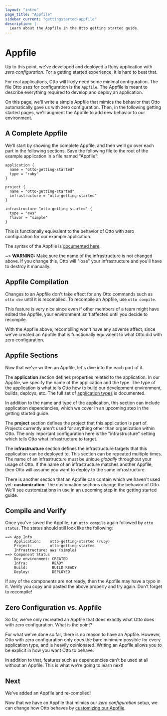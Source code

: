 ```yaml
---
layout: "intro"
page_title: "Appfile"
sidebar_current: "gettingstarted-appfile"
description: |-
  Learn about the Appfile in the Otto getting started guide.
---
```


# Appfile

Up to this point, we've developed and deployed a Ruby application
with _zero configuration_. For a getting started experience, it is hard
to beat that.

For real applications, Otto will likely need some minimal configuration.
The file Otto uses for configuration is the `Appfile`. The Appfile is
meant to describe everything required to develop and deploy an application.

On this page, we'll write a simple Appfile that mimics the behavior that Otto
automatically gave us with zero configuration. Then, in the following
getting started pages, we'll augment the Appfile to add new behavior
to our environment.

## A Complete Appfile

We'll start by showing the complete Appfile, and then we'll go over
each part in the following sections. Save the following file to the
root of the example application in a file named "Appfile":

```
application {
  name = "otto-getting-started"
  type = "ruby"
}

project {
  name = "otto-getting-started"
  infrastructure = "otto-getting-started"
}

infrastructure "otto-getting-started" {
  type = "aws"
  flavor = "simple"
}
```

This is functionally equivalent to the behavior of Otto with zero
configuration for our example application.

The syntax of the Appfile is [documented here](/docs/appfile).

~> **WARNING:** Make sure the name of the infrastructure is not
changed above. If you change this, Otto will "lose" your infrastructure
and you'll have to destroy it manually.

## Appfile Compilation

Changes to an Appfile don't take effect for any Otto commands such
as `otto dev` until it is recompiled. To recompile an Appfile, use
`otto compile`.

This feature is very nice since even if other members of a team
might have edited the Appfile, your environment isn't affected
until you decide to recompile.

With the Appfile above, recompiling won't have any adverse affect,
since we've created an Appfile that is functionally equivalent to what
Otto did with zero configuration.

## Appfile Sections

Now that we've written an Appfile, let's dive into the each part of it.

The **application** section defines properties related to the application.
In our Appfile, we specify the name of the application and the type.
The type of the application is what tells Otto how to build our
development environment, builds, deploys, etc. The full set of
[application types](/docs/apps/index.html) is documented.

In addition to the name and type of the application, this section
can include application dependencies, which we cover in an upcoming
step in the getting started guide.

The **project** section defines the project that this application is part
of. Projects currently aren't used for anything other than organization
within Otto. The only important configuration here is the "infrastructure"
setting which tells Otto what infrastructure to target.

The **infrastructure** section defines the infrastructure targets
that this application can be deployed to. This section can be repeated
multiple times. The name of an infrastructure must be unique _globally_
throughout your usage of Otto. If the name of an infrastructure matches
another Appfile, then Otto will assume you want to deploy to the same
infrastructure.

There is another section that an Appfile can contain which we haven't
used yet: **customization**. The customation sections change the behavior
of Otto. We'll see customizations in use in an upcoming step in the
getting started guide.

## Compile and Verify

Once you've saved the Appfile, run `otto compile` again followed by
`otto status`. The status should still look like the following:

```
==> App Info
    Application:    otto-getting-started (ruby)
    Project:        otto-getting-started
    Infrastructure: aws (simple)
==> Component Status
    Dev environment: CREATED
    Infra:           READY
    Build:           BUILD READY
    Deploy:          DEPLOYED
```

If any of the components are not ready, then the Appfile may have a typo
in it. Verify you copy and pasted the above properly and try again. Don't
forget to recompile!

## Zero Configuration vs. Appfile

So far, we've only recreated an Appfile that does exactly what Otto does
with zero configuration. What is the point?

For what we've done so far, there is no reason to have an Appfile.
However, Otto with zero configuration only does the bare minimum possible
for every application type, and is heavily opinionated. Writing an
Appfile allows you to be explicit in how you want Otto to behave.

In addition to that, features such as dependencies can't be used at all
without an Appfile. This is what we're going to learn next!

## Next

We've added an Appfile and re-compiled!

Now that we have an Appfile that mimics our _zero configuration_ setup,
we can change how Otto behaves by [customizing our Appfile](/intro/getting-started/customization.html).
